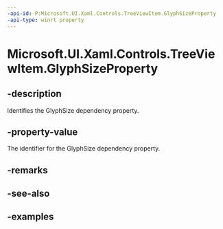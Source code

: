 ```yaml
---
-api-id: P:Microsoft.UI.Xaml.Controls.TreeViewItem.GlyphSizeProperty
-api-type: winrt property
---
```


<!-- Property syntax.
public DependencyProperty GlyphSizeProperty { get; }
-->

# Microsoft.UI.Xaml.Controls.TreeViewItem.GlyphSizeProperty

## -description

Identifies the GlyphSize dependency property.

## -property-value

The identifier for the GlyphSize dependency property.

## -remarks

## -see-also

## -examples

